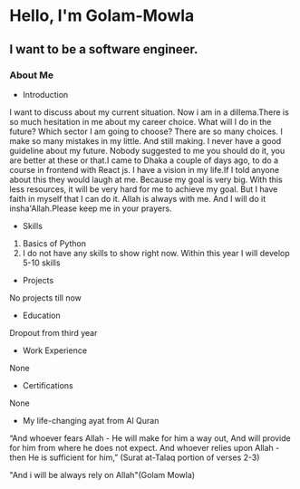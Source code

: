 # Hello, I'm Golam-Mowla
## I want to be a software engineer.
### About Me
- Introduction

I want to discuss about my current situation. Now i am in a dillema.There is so much hesitation in me about my career choice. What will I do in the future? Which sector I am going to choose? There are so many choices. I make so many mistakes in my little. And still making. I never have a good guideline about my future. Nobody suggested to me you should do it, you are better at these or that.I came to Dhaka a couple of days ago, to do a course in frontend with React js. I have a vision in my life.If I told anyone about this they would laugh at me. Because my goal is very big. With this less resources, it will be very hard for me to achieve my goal. But I have faith in myself that I can do it. Allah is always with me. And I will do it insha'Allah.Please keep me in your prayers.

- Skills
1. Basics of Python
2. I do not have any skills to show right now. Within this year I will develop 5-10 skills

- Projects

No projects till now

- Education

Dropout from third year

- Work Experience

None

- Certifications

None

- My life-changing ayat from Al Quran

“And whoever fears Allah - He will make for him a way out, And will provide for him from where he does not expect. And whoever relies upon Allah - then He is sufficient for him,” (Surat at-Talaq portion of verses 2-3)

"And i will be always rely on Allah"(Golam Mowla)

